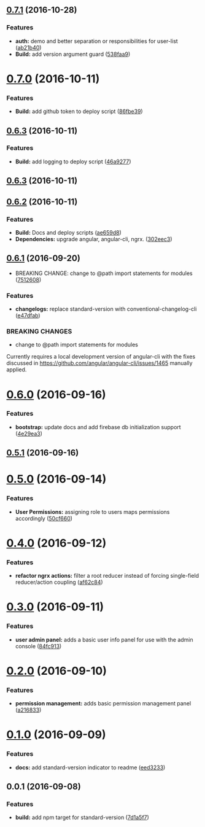 <a name="0.7.1"></a>
## [0.7.1](https://github.com/ggranum/revector-demo/compare/v0.7.0...v0.7.1) (2016-10-28)


### Features

* **auth:** demo and better separation or responsibilities for user-list ([ab21b40](https://github.com/ggranum/revector-demo/commit/ab21b40))
* **Build:** add version argument guard ([538faa9](https://github.com/ggranum/revector-demo/commit/538faa9))



<a name="0.7.0"></a>
# [0.7.0](https://github.com/ggranum/revector-demo/compare/v0.6.3...v0.7.0) (2016-10-11)


### Features

* **Build:** add github token to deploy script ([86fbe39](https://github.com/ggranum/revector-demo/commit/86fbe39))



<a name="0.6.3"></a>
## [0.6.3](https://github.com/ggranum/revector-demo/compare/v0.6.2...v0.6.3) (2016-10-11)


### Features

* **Build:** add logging to deploy script ([46a9277](https://github.com/ggranum/revector-demo/commit/46a9277))



<a name="0.6.3"></a>
## [0.6.3](https://github.com/ggranum/revector-demo/compare/v0.6.2...v0.6.3) (2016-10-11)



<a name="0.6.2"></a>
## [0.6.2](https://github.com/ggranum/revector-demo/compare/v0.6.1...v0.6.2) (2016-10-11)


### Features

* **Build:** Docs and deploy scripts ([ae659d8](https://github.com/ggranum/revector-demo/commit/ae659d8))
* **Dependencies:** upgrade angular, angular-cli, ngrx. ([302eec3](https://github.com/ggranum/revector-demo/commit/302eec3))



<a name="0.6.1"></a>
## [0.6.1](https://github.com/ggranum/revector-demo/compare/v0.6.0...v0.6.1) (2016-09-20)


* BREAKING CHANGE: change to @path import statements for modules ([7512608](https://github.com/ggranum/revector-demo/commit/7512608))


### Features

* **changelogs:** replace standard-version with conventional-changelog-cli ([e47dfab](https://github.com/ggranum/revector-demo/commit/e47dfab))


### BREAKING CHANGES

* change to @path import statements for modules

Currently requires a local development version of angular-cli with the
fixes discussed in https://github.com/angular/angular-cli/issues/1465
manually applied.



<a name="0.6.0"></a>
# [0.6.0](https://github.com/ggranum/revector-demo/compare/v0.5.1...v0.6.0) (2016-09-16)


### Features

* **bootstrap:** update docs and add firebase db initialization support ([4e29ea3](https://github.com/ggranum/revector-demo/commit/4e29ea3))



<a name="0.5.1"></a>
## [0.5.1](https://github.com/ggranum/revector-demo/compare/v0.5.0...v0.5.1) (2016-09-16)



<a name="0.5.0"></a>
# [0.5.0](https://github.com/ggranum/revector-demo/compare/v0.4.0...v0.5.0) (2016-09-14)


### Features

* **User Permissions:** assigning role to users maps permissions accordingly ([50cf660](https://github.com/ggranum/revector-demo/commit/50cf660))



<a name="0.4.0"></a>
# [0.4.0](https://github.com/ggranum/revector-demo/compare/v0.3.0...v0.4.0) (2016-09-12)


### Features

* **refactor ngrx actions:** filter a root reducer instead of forcing single-field reducer/action coupling ([af62c84](https://github.com/ggranum/revector-demo/commit/af62c84))



<a name="0.3.0"></a>
# [0.3.0](https://github.com/ggranum/revector-demo/compare/v0.2.0...v0.3.0) (2016-09-11)


### Features

* **user admin panel:** adds a basic user info panel for use with the admin console ([84fc913](https://github.com/ggranum/revector-demo/commit/84fc913))



<a name="0.2.0"></a>
# [0.2.0](https://github.com/ggranum/revector-demo/compare/v0.1.0...v0.2.0) (2016-09-10)


### Features

* **permission management:** adds basic permission management panel ([a216833](https://github.com/ggranum/revector-demo/commit/a216833))



<a name="0.1.0"></a>
# [0.1.0](https://github.com/ggranum/revector-demo/compare/v0.0.1...v0.1.0) (2016-09-09)


### Features

* **docs:** add standard-version indicator to readme ([eed3233](https://github.com/ggranum/revector-demo/commit/eed3233))



<a name="0.0.1"></a>
## 0.0.1 (2016-09-08)


### Features

* **build:** add npm target for standard-version ([7d1a5f7](https://github.com/ggranum/revector-demo/commit/7d1a5f7))
